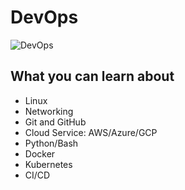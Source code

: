 # DevOps 

![DevOps](../assets/DevOps.webp)

## What you can learn about
* Linux
* Networking
* Git and GitHub
* Cloud Service: AWS/Azure/GCP
* Python/Bash
* Docker
* Kubernetes
* CI/CD
